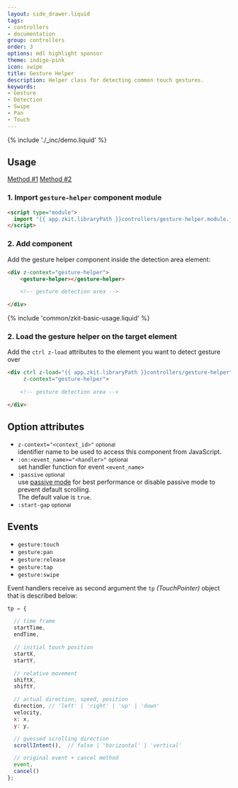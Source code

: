 ```yaml
---
layout: side_drawer.liquid
tags:
- controllers
- documentation
group: controllers
order: 3
options: mdl highlight sponsor
theme: indigo-pink
icon: swipe
title: Gesture Helper
description: Helper class for detecting common touch gestures.
keywords:
- Gesture
- Detection
- Swipe
- Pan
- Touch
---
```


{% include './_inc/demo.liquid' %}

## Usage

<div class="mdl-tabs mdl-js-tabs mdl-js-ripple-effect">
  <div class="mdl-tabs__tab-bar" layout="row top-left">
      <a href="#module" class="mdl-tabs__tab is-active">Method #1</a>
      <a href="#script" class="mdl-tabs__tab">Method #2</a>
  </div>
  <div class="mdl-tabs__panel is-active" id="module">

### 1. Import `gesture-helper` component module

```html
<script type="module">
  import "{{ app.zkit.libraryPath }}controllers/gesture-helper.module.js";
</script>
```

### 2. Add component

Add the gesture helper component inside the detection area element: 

```html
<div z-context="gesture-helper">
    <gesture-helper></gesture-helper>

    <!-- gesture detection area -->

</div>
```

  </div>
  <div class="mdl-tabs__panel" id="script">


{% include 'common/zkit-basic-usage.liquid' %}

### 2. Load the gesture helper on the target element 

Add the `ctrl z-load` attributes to the element you want to detect gesture over

```html
<div ctrl z-load="{{ app.zkit.libraryPath }}controllers/gesture-helper"
     z-context="gesture-helper">

    <!-- gesture detection area -->

</div>
```

  </div>
</div>


## Option attributes

- `z-context="<context_id>"` <small>optional</small>  
  identifier name to be used to access this component from JavaScript.
- `:on:<event_name>="<handler>"` <small>optional</small>  
  set handler function for event `<event_name>`
- `:passive` <small>optional</small>  
  use [passive mode](https://github.com/WICG/EventListenerOptions/blob/gh-pages/explainer.md)
  for best performance or disable passive mode to prevent default scrolling.  
  The default value is `true`.
- `:start-gap` <small>optional</small>


## Events

- `gesture:touch` 
- `gesture:pan`
- `gesture:release`
- `gesture:tap`
- `gesture:swipe`

Event handlers receive as second argument the `tp` *(TouchPointer)* object that is described below:

```js
tp = {

  // time frame
  startTime,
  endTime,

  // initial touch position
  startX,
  startY,

  // relative movement
  shiftX,
  shiftY,

  // actual direction, speed, position
  direction, // 'left' | 'right' | 'up' | 'down'
  velocity,
  x: x,
  y: y,

  // guessed scrolling direction
  scrollIntent(),  // false | 'horizontal' | 'vertical'

  // original event + cancel method
  event,
  cancel()
};
```
